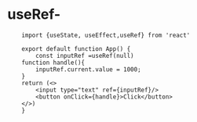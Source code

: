 useRef-
========        
        
        import {useState, useEffect,useRef} from 'react'

        export default function App() {
            const inputRef =useRef(null)
        function handle(){
            inputRef.current.value = 1000;
        }
        return (<> 
            <input type="text" ref={inputRef}/>
            <button onClick={handle}>Click</button>
        </>)   
        }
